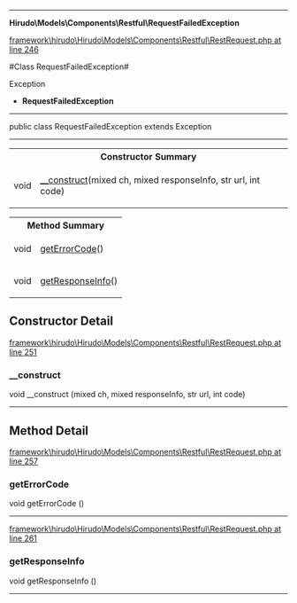 

- - -

**Hirudo\Models\Components\Restful\RequestFailedException**


<a href="https://github.com/JeyDotC/Hirudo/blob/master/framework/hirudo/Hirudo/Models/Components/Restful/RestRequest.php#L246" >framework\hirudo\Hirudo\Models\Components\Restful\RestRequest.php at line 246</a>

#Class RequestFailedException#

Exception
* **RequestFailedException**




- - -

<p class="signature"><span class='k'>public  class</span> <span class='nx'>RequestFailedException</span>
extends Exception

</p>



- - -

<table id="summary_constructor">
<tr><th colspan="2">Constructor Summary</th></tr>
<tr>
<td><span class='k'></span> <span class='nx'>void</span></td>
<td class="description"><p class="name"><a href="#__construct">__construct</a>(mixed ch, mixed responseInfo, str url, int code)</p></td>
</tr>
</table>

<table id="summary_method">
<tr><th colspan="2">Method Summary</th></tr>
<tr>
<td><span class='k'></span> <span class='nx'>void</span></td>
<td class="description"><p class="name"><a href="#geterrorcode">getErrorCode</a>()</p></td>
</tr>
<tr>
<td><span class='k'></span> <span class='nx'>void</span></td>
<td class="description"><p class="name"><a href="#getresponseinfo">getResponseInfo</a>()</p></td>
</tr>
</table>

<h2 id="detail_method">Constructor Detail</h2>

<a href="https://github.com/JeyDotC/Hirudo/blob/master/framework/hirudo/Hirudo/Models/Components/Restful/RestRequest.php#L251" >framework\hirudo\Hirudo\Models\Components\Restful\RestRequest.php at line 251</a>

<h3 id="__construct">__construct</h3>
<span class='k'></span> <span class='nx'>void</span> <span class='nf'>__construct</span> (mixed ch, mixed responseInfo, str url, int code)

<div class="details">

</div>

- - -

<h2 id="detail_method">Method Detail</h2>

<a href="https://github.com/JeyDotC/Hirudo/blob/master/framework/hirudo/Hirudo/Models/Components/Restful/RestRequest.php#L257" >framework\hirudo\Hirudo\Models\Components\Restful\RestRequest.php at line 257</a>

<h3 id="getErrorCode()">getErrorCode</h3>
<span class='k'></span> <span class='nx'>void</span> <span class='nf'>getErrorCode</span> ()

<div class="details">

</div>

- - -


<a href="https://github.com/JeyDotC/Hirudo/blob/master/framework/hirudo/Hirudo/Models/Components/Restful/RestRequest.php#L261" >framework\hirudo\Hirudo\Models\Components\Restful\RestRequest.php at line 261</a>

<h3 id="getResponseInfo()">getResponseInfo</h3>
<span class='k'></span> <span class='nx'>void</span> <span class='nf'>getResponseInfo</span> ()

<div class="details">

</div>

- - -

